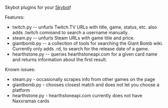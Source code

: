 Skybot plugins for your [Skybot](http://github.com/rmmh/skybot)!

Features:
* twitch.py -- unfurls Twitch.TV URLs with title, game, status, etc. also adds .twitch command to search a username manually.
* steam.py -- unfurls Steam URLs with game title and price.
* giantbomb.py -- a collection of tools for searching the Giant Bomb wiki. Currently only adds .rd, to search for the release date of a game.
* hearthstone.py -- queries hearthstoneapi.com for a given card name and returns information about the first result.

Known issues:
* steam.py - occasionally scrapes info from other games on the page
* giantbomb.py - chooses closest match and does not let you choose a platform
* hearthstone.py - hearthstoneapi.com currently does not have Naxxramas cards